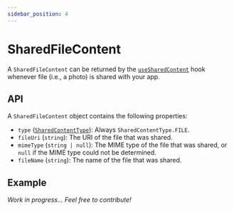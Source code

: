 ```yaml
---
sidebar_position: 4
---
```


# SharedFileContent

A `SharedFileContent` can be returned by the [`useSharedContent`](../hooks/useSharedContent) hook whenever file (i.e., a photo) is shared with your app.

## API

A `SharedFileContent` object contains the following properties:

- `type` ([`SharedContentType`](../enums/SharedContentType)): Always `SharedContentType.FILE`.
- `fileUri` (`string`): The URI of the file that was shared.
- `mimeType` (`string | null`): The MIME type of the file that was shared, or `null` if the MIME type could not be determined.
- `fileName` (`string`): The name of the file that was shared.

## Example

_Work in progress... Feel free to contribute!_

